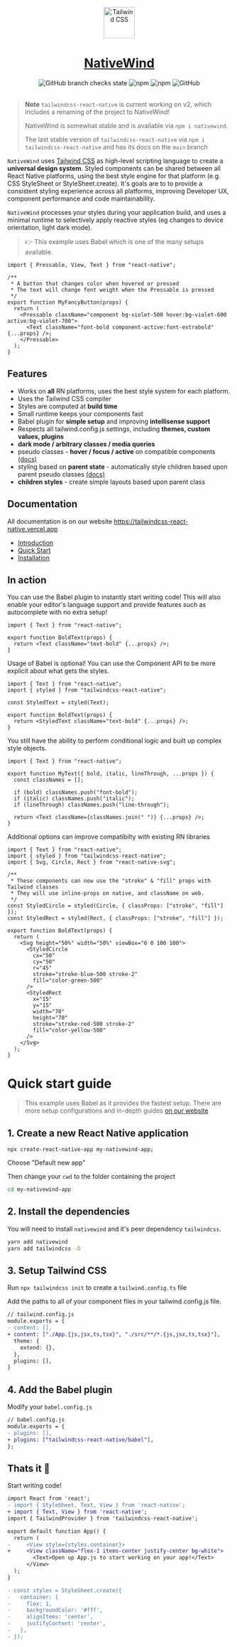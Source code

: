 <div align="center">
<p align="center">
  <a href="https://tailwindcss-react-native.vercel.app" target="_blank">
    <img src="https://tailwindcss-react-native.vercel.app/img/logo.svg" alt="Tailwind CSS" width="70" height="70">
    <h1 align="center" style="color:red;">NativeWind</h1>
  </a>
</p>
<img alt="GitHub branch checks state" src="https://img.shields.io/github/checks-status/marklawlor/tailwindcss-react-native/next">
<img alt="npm" src="https://img.shields.io/npm/v/tailwindcss-react-native">
<img alt="npm" src="https://img.shields.io/npm/dt/tailwindcss-react-native">
<img alt="GitHub" src="https://img.shields.io/github/license/marklawlor/tailwindcss-react-native">
</div>
<br />

> **Note**
> `tailwindcss-react-native` is current working on v2, which includes a renaming of the project to NativeWind!
>
> NativeWind is somewhat stable and is available via `npm i nativewind`.
>  
> The last stable version of `tailwindcss-react-native` via `npm i tailwindcss-react-native` and has its docs on the `main` branch

`NativeWind` uses [Tailwind CSS](https://tailwindcss.com) as high-level scripting language to create a **universal design system**. Styled components can be shared between all React Native platforms, using the best style engine for that platform (e.g. CSS StyleSheet or StyleSheet.create). It's goals are to to provide a consistent styling experience across all platforms, improving Developer UX, component performance and code maintainability.

`NativeWind` processes your styles during your application build, and uses a minimal runtime to selectively apply reactive styles (eg changes to device orientation, light dark mode).

> :point_right: This example uses Babel which is one of the many setups available.

```tsx
import { Pressable, View, Text } from "react-native";

/**
 * A button that changes color when hovered or pressed
 * The text will change font weight when the Pressable is pressed
 */
export function MyFancyButton(props) {
  return (
    <Pressable className="component bg-violet-500 hover:bg-violet-600 active:bg-violet-700">
      <Text className="font-bold component-active:font-extrabold" {...props} />;
    </Pressable>
  );
}
```

## Features

- Works on **all** RN platforms, uses the best style system for each platform.
- Uses the Tailwind CSS compiler
- Styles are computed at **build time**
- Small runtime keeps your components fast
- Babel plugin for **simple setup** and improving **intellisense support**
- Respects all tailwind.config.js settings, including **themes, custom values, plugins**
- **dark mode / arbitrary classes / media queries**
- pseudo classes - **hover / focus / active** on compatible components [(docs)](https://tailwindcss-react-native.vercel.app/tailwind/core-concepts/pseudo-classes)
- styling based on **parent state** - automatically style children based upon parent pseudo classes [(docs)](https://tailwindcss-react-native.vercel.app/tailwind/core-concepts/component)
- **children styles** - create simple layouts based upon parent class

## Documentation

All documentation is on our website https://tailwindcss-react-native.vercel.app

- [Introduction](https://tailwindcss-react-native.vercel.app/)
- [Quick Start](https://tailwindcss-react-native.vercel.app/quick-start)
- [Installation](https://tailwindcss-react-native.vercel.app/installation)

## In action

You can use the Babel plugin to instantly start writing code! This will also enable your editor's language support and provide features such as autocomplete with no extra setup!

```tsx
import { Text } from "react-native";

export function BoldText(props) {
  return <Text className="text-bold" {...props} />;
}
```

Usage of Babel is optional! You can use the Component API to be more explicit about what gets the styles.

```tsx
import { Text } from "react-native";
import { styled } from "tailwindcss-react-native";

const StyledText = styled(Text);

export function BoldText(props) {
  return <StyledText className="text-bold" {...props} />;
}
```

You still have the ability to perform conditional logic and built up complex style objects.

```tsx
import { Text } from "react-native";

export function MyText({ bold, italic, lineThrough, ...props }) {
  const classNames = [];

  if (bold) classNames.push("font-bold");
  if (italic) classNames.push("italic");
  if (lineThrough) classNames.push("line-through");

  return <Text className={classNames.join(" ")} {...props} />;
}
```

Additional options can improve compatibilty with existing RN libraries

```tsx
import { Text } from "react-native";
import { styled } from "tailwindcss-react-native";
import { Svg, Circle, Rect } from "react-native-svg";

/**
 * These components can now use the "stroke" & "fill" props with Tailwind classes
 * They will use inline-props on native, and className on web.
 */
const StyledCircle = styled(Circle, { classProps: ["stroke", "fill"] });
const StyledRect = styled(Rect, { classProps: ["stroke", "fill"] });

export function BoldText(props) {
  return (
    <Svg height="50%" width="50%" viewBox="0 0 100 100">
      <StyledCircle
        cx="50"
        cy="50"
        r="45"
        stroke="stroke-blue-500 stroke-2"
        fill="color-green-500"
      />
      <StyledRect
        x="15"
        y="15"
        width="70"
        height="70"
        stroke="stroke-red-500 stroke-2"
        fill="color-yellow-500"
      />
    </Svg>
  );
}
```

# Quick start guide

> This example uses Babel as it provides the fastest setup. There are more setup configurations and in-depth guides [on our website](https://tailwindcss-react-native.vercel.app/installation)

## 1. Create a new React Native application

```
npx create-react-native-app my-nativewind-app;

```

Choose "Default new app"

Then change your `cwd` to the folder containing the project

```bash
cd my-nativewind-app
```

## 2. Install the dependencies

You will need to install `nativewind` and it's peer dependency `tailwindcss`.

```bash
yarn add nativewind
yarn add tailwindcss -D
```

## 3. Setup Tailwind CSS

Run `npx tailwindcss init` to create a `tailwind.config.ts` file

Add the paths to all of your component files in your tailwind.config.js file.

```diff
// tailwind.config.js
module.exports = {
- content: [],
+ content: ["./App.{js,jsx,ts,tsx}", "./src/**/*.{js,jsx,ts,tsx}"],
  theme: {
    extend: {},
  },
  plugins: [],
}
```

## 4. Add the Babel plugin

Modify your `babel.config.js`

```diff
// babel.config.js
module.exports = {
- plugins: [],
+ plugins: ["tailwindcss-react-native/babel"],
};
```

## Thats it 🎉

Start writing code!

```diff
import React from 'react';
- import { StyleSheet, Text, View } from 'react-native';
+ import { Text, View } from 'react-native';
import { TailwindProvider } from 'tailwindcss-react-native';

export default function App() {
  return (
-     <View style={styles.container}>
+     <View className="flex-1 items-center justify-center bg-white">
        <Text>Open up App.js to start working on your app!</Text>
      </View>
  );
}

- const styles = StyleSheet.create({
-   container: {
-     flex: 1,
-     backgroundColor: '#fff',
-     alignItems: 'center',
-     justifyContent: 'center',
-   },
- });
```
